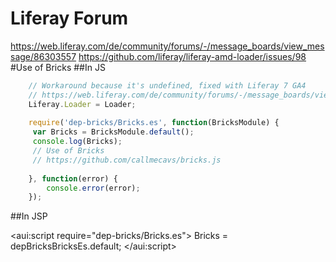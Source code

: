 # Liferay Forum
 https://web.liferay.com/de/community/forums/-/message_boards/view_message/86303557
 https://github.com/liferay/liferay-amd-loader/issues/98
#Use of Bricks 
##In JS
```javascript
    // Workaround because it's undefined, fixed with Liferay 7 GA4 
    // https://web.liferay.com/de/community/forums/-/message_boards/view_message/86256824
    Liferay.Loader = Loader;  
    
    require('dep-bricks/Bricks.es', function(BricksModule) {
     var Bricks = BricksModule.default();
     console.log(Bricks);
     // Use of Bricks 
     // https://github.com/callmecavs/bricks.js
     
    }, function(error) {
        console.error(error);
    });
```

##In JSP

<aui:script require="dep-bricks/Bricks.es">
    Bricks = depBricksBricksEs.default;
</aui:script>

